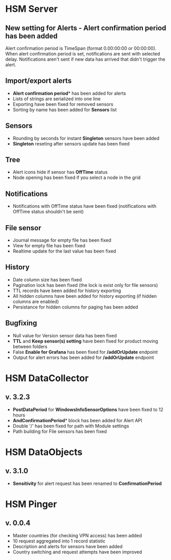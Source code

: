 # HSM Server

## New setting for Alerts - **Alert confirmation period** has been added
Alert confirmation period is TimeSpan (format 0.00:00:00 or 00:00:00). When alert confirmation period is set, notifications are sent with selected delay. Notifications aren't sent if new data has arrived that didn't trigger the alert.

## Import/export alerts
* **Alert confirmation period*** has been added for alerts
* Lists of strings are serialized into one line
* Exporting have been fixed for removed sensors
* Sorting by name has been added for **Sensors** list

## Sensors
* Rounding by seconds for instant **Singleton** sensors have been added
* **Singleton** reseting after sensors update has been fixed

## Tree
* Alert icons hide if sensor has **OffTime** status
* Node opening has been fixed if you select a node in the grid

## Notifications
* Notifications with OffTime status have been fixed (notifications with OffTime status shouldn't be sent)

## File sensor
* Journal message for empty file has been fixed
* View for empty file has been fixed
* Realtime update for the last value has been fixed

## History
* Date column size has been fixed
* Pagination lock has been fixed (the lock is exist only for file sensors)
* TTL records have been added for history exporting
* All hidden columns have been added for history exporting (if hidden columns are enabled)
* Persistance for hidden columns for paging has been added

## Bugfixing
* Null value for Version sensor data has been fixed
* **TTL** and **Keep sensor(s) setting** have been fixed for product moving between folders
* False **Enable for Grafana** has been fixed for **/addOrUpdate** endpoint
* Output for alert errors has been added for **/addOrUpdate** endpoint

# HSM DataCollector 

## v. 3.2.3
* **PostDataPeriod** for **WindowsInfoSensorOptions** have been fixed to 12 hours
* **AndConfirmationPeriod*** block has been added for Alert API
* Double '/' has been fixed for path with Module settings
* Path building for File sensors has been fixed

# HSM DataObjects
## v. 3.1.0
* **Sensitivity** for alert request has been renamed to **ConfirmationPeriod**

# HSM Pinger

## v. 0.0.4
* Master countries (for checking VPN access) has been added
* 10 request aggregated into 1 record statistic
* Description and alerts for sensors have been added
* Country switching and request attempts have been improved